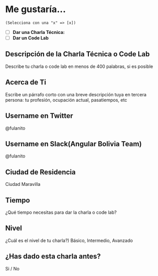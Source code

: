 
# Me gustaría...  

`(Selecciona con una "x" => [x])`

- [ ] **Dar una Charla Técnica:** 
- [ ] **Dar un Code Lab**

## Descripción de la Charla Técnica o Code Lab
Describe tu charla o code lab en menos de 400 palabras, si es posible

## Acerca de Ti
Escribe un párrafo corto con una breve descripción tuya en tercera persona: tu profesión, ocupación actual, pasatiempos, etc

## Username en Twitter
@fulanito

## Username en Slack(Angular Bolivia Team)
@fulanito

## Ciudad de Residencia
Ciudad Maravilla

## Tiempo 
¿Qué tiempo necesitas para dar la charla o code lab?

## Nivel
¿Cuál es el nivel de tu charla?) Básico, Intermedio, Avanzado

## ¿Has dado esta charla antes?
Si / No